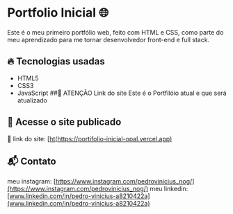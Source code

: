 # Portfolio Inicial 🌐

Este é o meu primeiro portfólio web, feito com HTML e CSS, como parte do meu aprendizado para me tornar desenvolvedor front-end e full stack.

## 🔥 Tecnologias usadas

- HTML5
- CSS3
- JavaScript
                                         ##🚀  ATENÇÃO
  Link do site [](https://vercel.com/devpedronogueiras-projects/portifolio) Este é o Portfilóio atual e que será atualizado

  
## 🚀 Acesse o site publicado

🔗 link do site: [[ht(https://portifolio-inicial-opal.vercel.app)](https://portifolio-inicial-opal.vercel.app)

## 📬 Contato
meu instagram: [https://www.instagram.com/pedrovinicius_nog/](https://www.instagram.com/pedrovinicius_nog/)
meu linkedin: [www.linkedin.com/in/pedro-vinicius-a8210422a](www.linkedin.com/in/pedro-vinicius-a8210422a)




